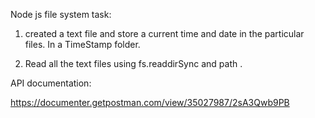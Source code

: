 Node js file system task:

1. created a text file and store a current time and date in the particular files. In a TimeStamp folder.

2. Read all the text files using fs.readdirSync and path .

API documentation:

https://documenter.getpostman.com/view/35027987/2sA3Qwb9PB